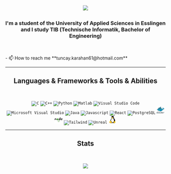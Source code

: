 <h1 align="center">
  <a href="https://git.io/typing-svg">
    <img src="https://readme-typing-svg.herokuapp.com/?lines=Hello,+There!+👋;I+am+Tuncay+Karahan....;Nice+to+meet+you!&center=true&size=30">
  </a>
</h1>


<h3 align="center">I'm a student of the University of Applied Sciences in Esslingen and I study TIB (Technische Informatik, Bachelor of Engineering)</h3>
<br>

<br>
- 📫 How to reach me **tuncay.karahan61@hotmail.com**


<hr>
<h2 align="center"> Languages & Frameworks & Tools & Abilities </h2>
<br>
<p align="center">
  <code><img title="C" height="25" src="https://github.com/zumrudu-anka/zumrudu-anka/blob/master/images/c.svg"></code>
  <code><img title="C++" height="25" src="https://github.com/zumrudu-anka/zumrudu-anka/blob/master/images/cpp.svg"></code>
  <code><img title="Python" height="25" src="https://github.com/zumrudu-anka/zumrudu-anka/blob/master/images/python-original.svg"></code>
  <code><img title="Matlab" height="25" src="https://upload.wikimedia.org/wikipedia/commons/2/21/Matlab_Logo.png"></code>
  <code><img title="Visual Studio Code" height="25" src="https://github.com/zumrudu-anka/zumrudu-anka/blob/master/images/vscode.png"></code>
  <code><img title="Microsoft Visual Studio" height="25" src="https://github.com/zumrudu-anka/zumrudu-anka/blob/master/images/visualstudio.png"></code>
  <code><img title="Java" height="25" src="https://github.com/zumrudu-anka/zumrudu-anka/blob/master/images/java-original.svg"></code>
  <code><img title="Javascript" height="25" src="https://github.com/zumrudu-anka/zumrudu-anka/blob/master/images/javascript.svg"></code>
  <code><img title="React" height="25" src="https://github.com/zumrudu-anka/zumrudu-anka/blob/master/images/react-original.svg"></code>
  <code><img title="PostgreSQL" height="25" src="https://github.com/zumrudu-anka/zumrudu-anka/blob/master/images/postgresql.svg"></code>
  <code><img title="Docker" height="25" src="https://raw.githubusercontent.com/devicons/devicon/master/icons/docker/docker-original-wordmark.svg"></code>
  <code><img title="Node.js" height="25" src="https://raw.githubusercontent.com/devicons/devicon/master/icons/nodejs/nodejs-original-wordmark.svg"></code>
  <code><img title="Tailwind" height="25" src="https://www.vectorlogo.zone/logos/tailwindcss/tailwindcss-icon.svg"></code>
  <code><img title="Unreal" height="25" src="https://raw.githubusercontent.com/kenangundogan/fontisto/036b7eca71aab1bef8e6a0518f7329f13ed62f6b/icons/svg/brand/unreal-engine.svg"></code>
  <code><img title="Linux" height="25" src="https://raw.githubusercontent.com/devicons/devicon/master/icons/linux/linux-original.svg"></code>

</p>
<hr>

<h2 align="center"> Stats </h2>
<br>
<p align=center>
  <div align=center>
    <a href="https://github.com/anuraghazra/github-readme-stats">
      <img height=200 align="center" src="https://github-readme-stats.vercel.app/api/top-langs/?username=Tuncay-Karahan&hide=c%23,powershell,Mathematica,Ruby,Objective-C,Objective-C%2b%2b,Cuda&title_color=61dafb&text_color=ffffff&icon_color=61dafb&bg_color=20232a&langs_count=8&layout=compact&border_color=61dafb&hide_border=true&size_weight=0.5&count_weight=0.5" />
    </a>
  </div>
  <br>

